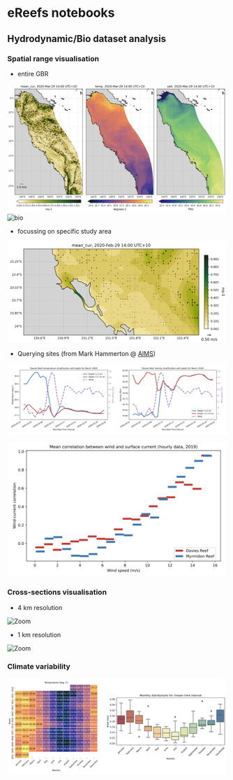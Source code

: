 # eReefs notebooks

## Hydrodynamic/Bio dataset analysis

### Spatial range visualisation

- entire GBR

![GBR](figs/im1.png?raw=true)
<img src="figs/GBRalk.gif?raw=true" alt="bio" width="380"/>

- focussing on specific study area

<img src="figs/CapricornCurrent.gif?raw=true" alt="study" width="700"/>

- Querying sites (from Mark Hammerton @ [AIMS](https://github.com/aims-ks/ereefs-python-scripts))

![site](figs/im2.png?raw=true)

<img src="figs/im4.png?raw=true" alt="2sites" width="700"/>

### Cross-sections visualisation

- 4 km resolution

![Zoom](figs/Lat11_vel.gif?raw=true)

- 1 km resolution

![Zoom](figs/1km_Lat11_vel.gif?raw=true)

### Climate variability

![site](figs/im3.png?raw=true)

